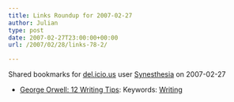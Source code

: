```yaml
---
title: Links Roundup for 2007-02-27
author: Julian
type: post
date: 2007-02-27T23:00:00+00:00
url: /2007/02/28/links-78-2/

---
```

Shared bookmarks for [del.icio.us][1] user  [Synesthesia][2] on 2007-02-27

  * [George Orwell: 12 Writing Tips][3]: 
    Keywords: [Writing][4]</li> </ul>

 [1]: http://del.icio.us/
 [2]: http://del.icio.us/synesthesia
 [3]: http://www.writingclasses.com/InformationPages/index.php/PageID/300 "http://www.writingclasses.com/InformationPages/index.php/PageID/300"
 [4]: http://del.icio.us/synesthesia/Writing